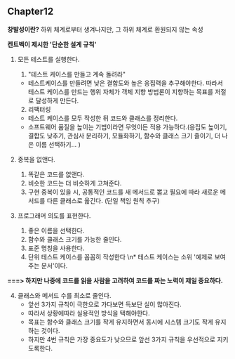 ## Chapter12

**창발성이란?**
하위 체계로부터 생겨나지만, 그 하위 체계로 환원되지 않는 속성


**켄트벡이 제시한 '단순한 설계 규칙'**

1. 모든 테스트를 실행한다.
    1. "테스트 케이스를 만들고 계속 돌려라"
    - 테스트케이스를 만들려면 낮은 결합도와 높은 응집력을 추구해야한다. 따라서 테스트 케이스를 만드는 행위 자체가 객체 지향 방법론이 지향하는 목표를 저절로 달성하게 만든다.
    2. 리팩터링
    - 테스트 케이스를 모두 작성한 뒤 코드와 클래스를 정리한다.
    - 소프트웨어 품질을 높이는 기법이라면 무엇이든 적용 가능하다.(응집도 높이기, 결합도 낮추기, 관심사 분리하기, 모듈화하기, 함수와 클래스 크기 줄이기, 더 나은 이름 선택하기... )



2. 중복을 없앤다.
    1. 똑같은 코드를 없앤다.
    2. 비슷한 코드는 더 비슷하게 고쳐준다.
    3. 구현 중복이 있을 시, 공통적인 코드를 새 메서드로 뽑고 필요에 따라 새로운 메서드를 다른 클래스로 옮긴다. (단일 책임 원칙 추구)



3. 프로그래머 의도를 표현한다.
    1. 좋은 이름을 선택한다.
    2. 함수와 클래스 크기를 가능한 줄인다.
    3. 표준 명칭을 사용한다.
    4. 단위 테스트 케이스를 꼼꼼히 작성한다
    \n* 테스트 케이스는 소위 '예제로 보여주는 문서'이다.

**===> 하지만 나중에 코드를 읽을 사람을 고려하여 코드를 짜는 노력이 제일 중요하다.**



4. 클래스와 메서드 수를 최소로 줄인다.
    - 앞선 3가지 규칙이 극한으로 가다보면 득보단 실이 많아진다.
    - 따라서 상황에따라 실용적인 방식을 택해야한다.
    - 목표는 함수와 클래스 크기를 작게 유지하면서 동시에 시스템 크기도 작게 유지하는 것이다.
    - 하지만 4번 규칙은 가장 중요도가 낮으므로 앞선 3가지 규칙을 우선적으로 지키도록한다.
